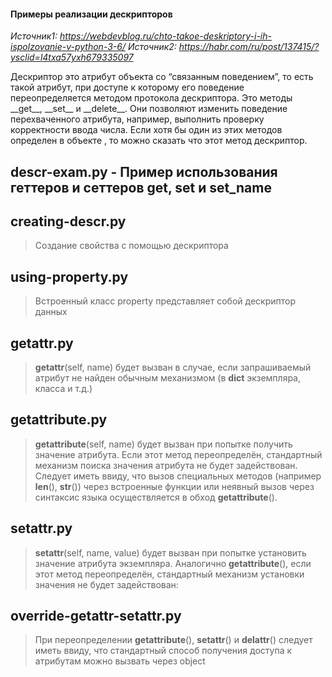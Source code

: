 #### Примеры реализации дескрипторов

*Источник1: https://webdevblog.ru/chto-takoe-deskriptory-i-ih-ispolzovanie-v-python-3-6/*
*Источник2: https://habr.com/ru/post/137415/?ysclid=l4txa57yxh679335097*

Дескриптор это атрибут объекта со “связанным поведением”, то есть такой атрибут, при доступе к которому его поведение переопределяется методом протокола дескриптора. Это методы \_\_get\_\_, \_\_set\_\_ и \_\_delete\_\_. Они позволяют изменить поведение перехваченного атрибута, например, выполнить проверку корректности ввода числа. Если хотя бы один из этих методов определен в объекте , то можно сказать что этот метод дескриптор.

## descr-exam.py - Пример использования геттеров и сеттеров __get__, __set__ и __set_name__
> 
## creating-descr.py
> Создание свойства с помощью дескриптора

## using-property.py
> Встроенный класс property представляет собой дескриптор данных

## getattr.py
> __getattr__(self, name) будет вызван в случае, если запрашиваемый атрибут не найден обычным механизмом (в __dict__ экземпляра, класса и т.д.)

## getattribute.py
> __getattribute__(self, name) будет вызван при попытке получить значение атрибута. Если этот метод переопределён, стандартный механизм поиска значения атрибута не будет задействован. Следует иметь ввиду, что вызов специальных методов (например __len__(), __str__()) через встроенные функции или неявный вызов через синтаксис языка осуществляется в обход __getattribute__().

## setattr.py
> __setattr__(self, name, value) будет вызван при попытке установить значение атрибута экземпляра. Аналогично __getattribute__(), если этот метод переопределён, стандартный механизм установки значения не будет задействован:

## override-getattr-setattr.py
> При переопределении __getattribute__(), __setattr__() и __delattr__() следует иметь ввиду, что стандартный способ получения доступа к атрибутам можно вызвать через object